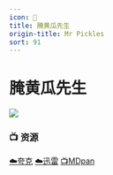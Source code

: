 ```yaml
---
icon: 🥒
title: 腌黄瓜先生
origin-title: Mr Pickles
sort: 91
---
```

# 腌黄瓜先生

![](/assets/image/%E6%9C%AA%E6%A0%87%E9%A2%98-1.jpg)

### 📺 资源 <Badge type="tip" text="YYeTs人人字幕组" />

[☁️夸克](https://pan.quark.cn/s/9aef4e80b855) [☁️迅雷](https://pan.xunlei.com/s/VOO6m-HRrot0Lpl1JZzdg_J4A1?pwd=7np9#) [📺MDpan](https://pan.mdsub.top/%E8%85%8C%E9%BB%84%E7%93%9C%E5%85%88%E7%94%9F)
